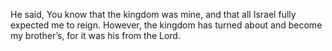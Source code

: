 He said, You know that the kingdom was mine, and that all Israel fully expected me to reign. However, the kingdom has turned about and become my brother’s, for it was his from the Lord.
